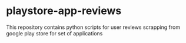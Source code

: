 # playstore-app-reviews
This repository contains python scripts for user reviews scrapping from google play store for set of applications

